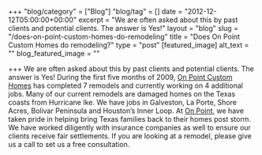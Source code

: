 +++
"blog/category" = ["Blog"]
"blog/tag" = []
date = "2012-12-12T05:00:00+00:00"
excerpt = "We are often asked about this by past clients and potential clients. The answer is Yes!"
layout = "blog"
slug = "/does-on-point-custom-homes-do-remodeling"
title = "Does On Point Custom Homes do remodeling?"
type = "post"
[featured_image]
alt_text = ""
blog_featured_image = ""

+++
We are often asked about this by past clients and potential clients. The answer is Yes! During the first five months of 2009, [On Point Custom Homes](https://onpointcustomhomes.com/) has completed 7 remodels and currently working on 4 additional jobs. Many of our current remodels are damaged homes on the Texas coasts from Hurricane Ike. We have jobs in Galveston, La Porte, Shore Acres, Bolivar Peninsula and Houston’s Inner Loop. At [On Point](http://www.onpointdevelopment.com/), we have taken pride in helping bring Texas families back to their homes post storm. We have worked diligently with insurance companies as well to ensure our clients receive fair settlements. If you are looking at a remodel, please give us a call to set us a free consultation.